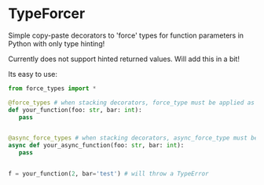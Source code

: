 # TypeForcer
Simple copy-paste decorators to 'force' types for function parameters in Python with only type hinting!

Currently does not support hinted returned values. Will add this in a bit!

Its easy to use:
```py
from force_types import *

@force_types # when stacking decorators, force_type must be applied as last (bottom)
def your_function(foo: str, bar: int):
   pass


@async_force_types # when stacking decorators, async_force_type must be applied as last (bottom)
async def your_async_function(foo: str, bar: int):
   pass


f = your_function(2, bar='test') # will throw a TypeError
```
